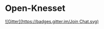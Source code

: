 # Open-Knesset
[![Gitter](https://badges.gitter.im/Join Chat.svg)](https://gitter.im/hasadna/Open-Knesset?utm_source=badge&utm_medium=badge&utm_campaign=pr-badge&utm_content=badge)